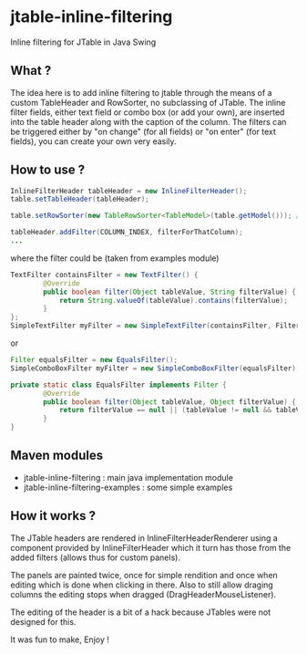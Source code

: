 jtable-inline-filtering
=======================

Inline filtering for JTable in Java Swing

What ?
-------
The idea here is to add inline filtering to jtable through the means of a custom TableHeader and RowSorter, no subclassing of JTable.
The inline filter fields, either text field or combo box (or add your own), are inserted into the table header along with the caption of the column.
The filters can be triggered either by "on change" (for all fields) or "on enter" (for text fields), you can create your own very easily.

How to use ?
-------------

```java
InlineFilterHeader tableHeader = new InlineFilterHeader();
table.setTableHeader(tableHeader);

table.setRowSorter(new TableRowSorter<TableModel>(table.getModel())); // standard sorter to allow filtering

tableHeader.addFilter(COLUMN_INDEX, filterForThatColumn);
...
```

where the filter could be (taken from examples module)
```java
TextFilter containsFilter = new TextFilter() {
		@Override
		public boolean filter(Object tableValue, String filterValue) {
			return String.valueOf(tableValue).contains(filterValue);
		}
};
SimpleTextFilter myFilter = new SimpleTextFilter(containsFilter, FilterTrigger.ON_CHANGE);
```

or
```java
Filter equalsFilter = new EqualsFilter();
SimpleComboBoxFilter myFilter = new SimpleComboBoxFilter(equalsFilter);

private static class EqualsFilter implements Filter {
		@Override
		public boolean filter(Object tableValue, Object filterValue) {
			return filterValue == null || (tableValue != null && tableValue.equals(filterValue));
		}
}
```

Maven modules
--------------
* jtable-inline-filtering : main java implementation module
* jtable-inline-filtering-examples : some simple examples


How it works ?
--------------

The JTable headers are rendered in InlineFilterHeaderRenderer using a component provided by InlineFilterHeader which it turn has those from the added filters (allows thus for custom panels).

The panels are painted twice, once for simple rendition and once when editing which is done when clicking in there. Also to still allow draging columns the editing stops when dragged (DragHeaderMouseListener).

The editing of the header is a bit of a hack because JTables were not designed for this.



It was fun to make, Enjoy !

